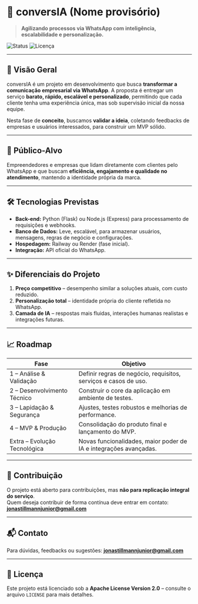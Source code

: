 # 🚀 conversIA (Nome provisório)

> **Agilizando processos via WhatsApp com inteligência, escalabilidade e personalização.**  

![Status](https://img.shields.io/badge/status-conceito-yellow)
![Licença](https://img.shields.io/badge/license-Apache%202.0-blue)

---

## 🔹 Visão Geral

conversIA é um projeto em desenvolvimento que busca **transformar a comunicação empresarial via WhatsApp**. A proposta é entregar um serviço **barato, rápido, escalável e personalizado**, permitindo que cada cliente tenha uma experiência única, mas sob supervisão inicial da nossa equipe.  

Nesta fase de **conceito**, buscamos **validar a ideia**, coletando feedbacks de empresas e usuários interessados, para construir um MVP sólido.  

---

## 🎯 Público-Alvo

Empreendedores e empresas que lidam diretamente com clientes pelo WhatsApp e que buscam **eficiência, engajamento e qualidade no atendimento**, mantendo a identidade própria da marca.  

---

## 🛠 Tecnologias Previstas

- **Back-end:** Python (Flask) ou Node.js (Express) para processamento de requisições e webhooks.  
- **Banco de Dados:** Leve, escalável, para armazenar usuários, mensagens, regras de negócio e configurações.  
- **Hospedagem:** Railway ou Render (fase inicial).  
- **Integração:** API oficial do WhatsApp.  

---

## ✨ Diferenciais do Projeto

1. **Preço competitivo** – desempenho similar a soluções atuais, com custo reduzido.  
2. **Personalização total** – identidade própria do cliente refletida no WhatsApp.  
3. **Camada de IA** – respostas mais fluidas, interações humanas realistas e integrações futuras.  

---

## 📈 Roadmap

| Fase | Objetivo |
|------|----------|
| 1 – Análise & Validação | Definir regras de negócio, requisitos, serviços e casos de uso. |
| 2 – Desenvolvimento Técnico | Construir o core da aplicação em ambiente de testes. |
| 3 – Lapidação & Segurança | Ajustes, testes robustos e melhorias de performance. |
| 4 – MVP & Produção | Consolidação do produto final e lançamento do MVP. |
| Extra – Evolução Tecnológica | Novas funcionalidades, maior poder de IA e integrações avançadas. |

---

## 🤝 Contribuição

O projeto está aberto para contribuições, mas **não para replicação integral do serviço**.  
Quem deseja contribuir de forma contínua deve entrar em contato: **jonastillmannjunior@gmail.com**  

---

## 📬 Contato

Para dúvidas, feedbacks ou sugestões: **jonastillmannjunior@gmail.com**  

---

## 📄 Licença

Este projeto está licenciado sob a **Apache License Version 2.0** – consulte o arquivo `LICENSE` para mais detalhes.
